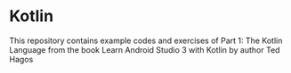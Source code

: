 # Kotlin
This repository contains example codes and exercises of Part 1: The Kotlin Language from the book Learn Android Studio 3 with Kotlin by author Ted Hagos
